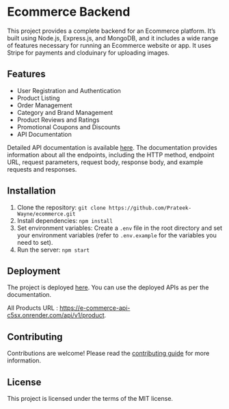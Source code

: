 # Ecommerce Backend

This project provides a complete backend for an Ecommerce platform. It’s built using Node.js, Express.js, and MongoDB, and it includes a wide range of features necessary for running an Ecommerce website or app.
It uses Stripe for payments and cloduinary for uploading images. 

## Features

- User Registration and Authentication
- Product Listing
- Order Management
- Category and Brand Management
- Product Reviews and Ratings
- Promotional Coupons and Discounts
- API Documentation

Detailed API documentation is available [here](https://documenter.getpostman.com/view/29655222/2s9YXmWfTu). The documentation provides information about all the endpoints, including the HTTP method, endpoint URL, request parameters, request body, response body, and example requests and responses.

## Installation

1. Clone the repository: `git clone https://github.com/Prateek-Wayne/ecommerce.git`
2. Install dependencies: `npm install`
3. Set environment variables: Create a `.env` file in the root directory and set your environment variables (refer to `.env.example` for the variables you need to set).
4. Run the server: `npm start`

## Deployment

The project is deployed [here](https://e-commerce-api-c5sx.onrender.com/api/v1). You can use the deployed APIs as per the documentation.

All Products URL : https://e-commerce-api-c5sx.onrender.com/api/v1/product.

## Contributing

Contributions are welcome! Please read the [contributing guide](CONTRIBUTING.md) for more information.

## License

This project is licensed under the terms of the MIT license.
